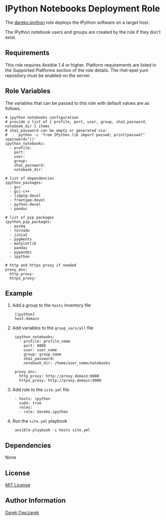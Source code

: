 IPython Notebooks Deployment Role
=================================

The [dareko.ipython](https://galaxy.ansibleworks.com/list#/roles/250) role deploys the IPython software on a target host.

The IPython notebook users and groups are created by the role if they don't exist.

Requirements
------------

This role requires Ansible 1.4 or higher.
Platform requirements are listed in the Supported Platforms section of the role details.
The rhel-epel yum repository must be enabled on the server.

Role Variables
--------------

The variables that can be passed to this role with default values are as follows.

    # ipython notebooks configuration
    # provide a list of { profile, port, user, group, sha1_password, notebook_dir } items
    # sha1_password can be empty or generated via:
    #     python -c 'from IPython.lib import passwd; print(passwd("<password>"))'
    ipython_notebooks:
      - profile:
        port:
        user:
        group:      
        sha1_password:
        notebook_dir:
    
    # list of dependencies
    ipython_packages:
      - gcc
      - gcc-c++
      - libpng-devel
      - freetype-devel
      - python-devel
      - pandoc
    
    # list of pip packages
    ipython_pip_packages:
      - pyzmq
      - tornado
      - jinja2
      - pygments
      - matplotlib
      - pandas
      - pypandoc
      - ipython
    
    # http and https proxy if needed
    proxy_env:
      http_proxy:
      https_proxy:

Example
-------

1. Add a group to the `hosts` inventory file

        [ipython]
        host.domain

2. Add variables to the `group_vars/all` file

        ipython_notebooks:
          - profile: profile_name
            port: 8888
            user: user_name
            group: group_name
            sha1_password:
            notebook_dir: /home/user_name/notebooks
        
        proxy_env:
          http_proxy: http://proxy.domain:8080
          https_proxy: http://proxy.domain:8080

3. Add role to the `site.yml` file

        - hosts: ipython
          sudo: true
          roles:
          - role: dareko.ipython

4. Run the `site.yml` playbook

        ansible-playbook -i hosts site.yml

Dependencies
------------

None

License
-------

[MIT License](http://choosealicense.com/licenses/mit/)

Author Information
------------------

[Darek Owczarek](https://galaxy.ansibleworks.com/list#/users/1102)
